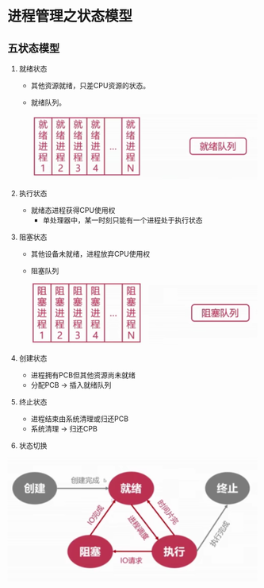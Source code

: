 # 进程管理之状态模型

## 五状态模型

1. 就绪状态

   + 其他资源就绪，只差CPU资源的状态。

   + 就绪队列。

     ![image-20200501115812210](upload/image-20200501115812210.png)

2. 执行状态
   + 就绪态进程获得CPU使用权
     + 单处理器中，某一时刻只能有一个进程处于执行状态

3. 阻塞状态

   + 其他设备未就绪，进程放弃CPU使用权

   + 阻塞队列

     ![image-20200501120021497](upload/image-20200501120021497.png)

4. 创建状态
   + 进程拥有PCB但其他资源尚未就绪
   + 分配PCB -> 插入就绪队列

5. 终止状态
   + 进程结束由系统清理或归还PCB
   + 系统清理 -> 归还CPB

6. 状态切换

![](upload/image-20200501120459715.png)